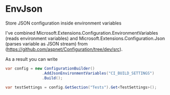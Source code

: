 # EnvJson
Store JSON configuration inside environment variables

I've combined Microsoft.Extensions.Configuration.EnvironmentVariables (reads environment variables) and Microsoft.Extensions.Configuration.Json (parses variable as JSON stream) from (https://github.com/aspnet/Configuration/tree/dev/src). 

As a result you can write             
```c#
var config = new ConfigurationBuilder()
                .AddJsonEnvironmentVariables("CI_BUILD_SETTINGS")
                .Build();
                
var testSettings = config.GetSection("Tests").Get<TestSettings>();
```
